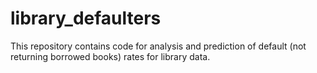 # library_defaulters
This repository contains code for analysis and prediction of default (not returning borrowed books) rates for library data. 

